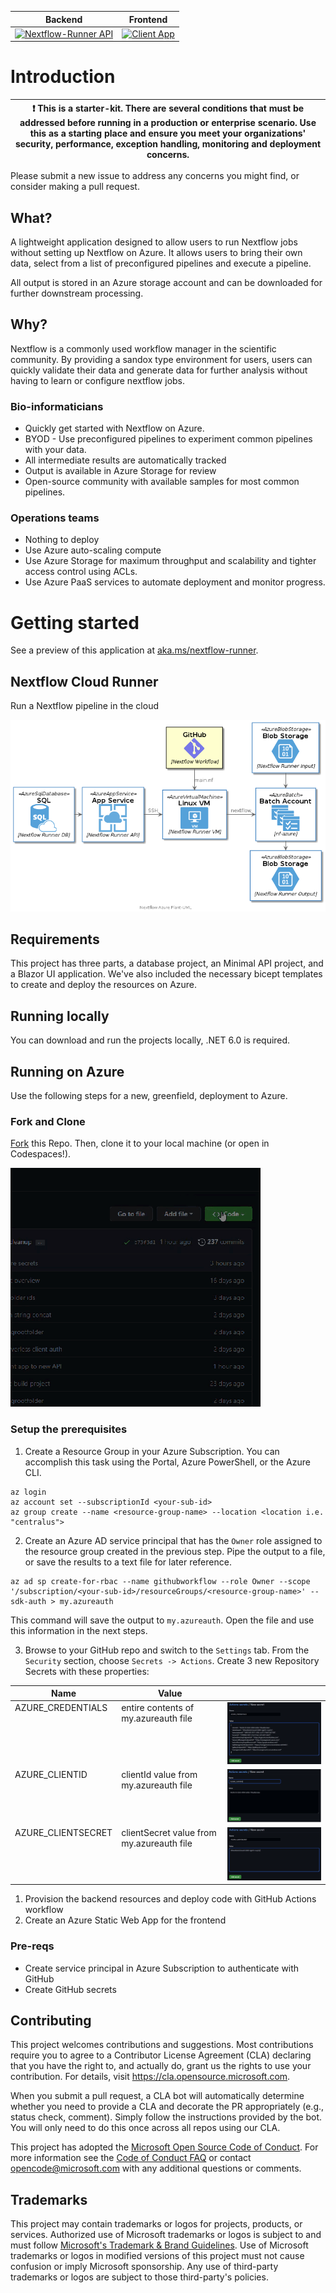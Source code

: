 | Backend | Frontend |
| ------- | -------- |
| [![Nextflow-Runner API](https://github.com/microsoft/nextflow-runner/actions/workflows/main.yml/badge.svg)](https://github.com/microsoft/nextflow-runner/actions/workflows/main.yml) | [![Client App](https://github.com/microsoft/nextflow-runner/actions/workflows/azure-static-web-apps-happy-ocean-0f6450210.yml/badge.svg)](https://github.com/microsoft/nextflow-runner/actions/workflows/azure-static-web-apps-happy-ocean-0f6450210.yml) |

# Introduction
| :exclamation:  This is a starter-kit. There are several conditions that must be addressed before running in a production or enterprise scenario. Use this as a starting place and ensure you meet your organizations' security, performance, exception handling, monitoring and deployment concerns.  |
|-----------------------------------------|

Please submit a new issue to address any concerns you might find, or consider making a pull request.

## What?
A lightweight application designed to allow users to run Nextflow jobs without setting up Nextflow on Azure. It allows users to bring their own data, select from a list of preconfigured pipelines and execute a pipeline.

All output is stored in an Azure storage account and can be downloaded for further downstream processing.

## Why?
Nextflow is a commonly used workflow manager in the scientific community. By providing  a sandox type environment for users, users can quickly validate their data and generate data for further analysis without having to learn or configure nextflow jobs.

### Bio-informaticians
* Quickly get started with Nextflow on Azure.
* BYOD - Use preconfigured pipelines to experiment common pipelines with your data.
* All intermediate results are automatically tracked
* Output is available in Azure Storage for review
* Open-source community with available samples for most common pipelines.


### Operations teams
* Nothing to deploy
* Use Azure auto-scaling compute
* Use Azure Storage for maximum throughput and scalability and tighter access control using ACLs.
* Use Azure PaaS services to automate deployment and monitor progress.


# Getting started
See a preview of this application at [aka.ms/nextflow-runner](https://aka.ms/nextflow-runner).

## Nextflow Cloud Runner
Run a Nextflow pipeline in the cloud

![Diagram of cloud resources deployed by project](./docs/imgs/nextflow-runner.png)

## Requirements
This project has three parts, a database project, an Minimal API project, and a Blazor UI application. We've also included the necessary bicept templates to create and deploy the resources on Azure.

## Running locally
You can download and run the projects locally, .NET 6.0 is required.

## Running on Azure
Use the following steps for a new, greenfield, deployment to Azure.
### Fork and Clone 
[Fork](https://github.com/Microsoft/nextflow-runner/fork) this Repo. Then, clone it to your local machine (or open in Codespaces!).

![create a codespace animated gif](./docs/imgs/create-codespace.gif)

### Setup the prerequisites
1. Create a Resource Group in your Azure Subscription. You can accomplish this task using the Portal, Azure PowerShell, or the Azure CLI.
```
az login
az account set --subscriptionId <your-sub-id>
az group create --name <resource-group-name> --location <location i.e. "centralus">
```

2. Create an Azure AD service principal that has the `Owner` role assigned to the resource group created in the previous step. Pipe the output to a file, or save the results to a text file for later reference.
```
az ad sp create-for-rbac --name githubworkflow --role Owner --scope '/subscription/<your-sub-id>/resourceGroups/<resource-group-name>' --sdk-auth > my.azureauth
```
This command will save the output to `my.azureauth`. Open the file and use this information in the next steps.

3. Browse to your GitHub repo and switch to the `Settings` tab. From the `Security` section, choose `Secrets -> Actions`.
Create 3 new Repository Secrets with these properties:
<table>
    <thead>
        <tr>
            <th>Name</th>
            <th>Value</th>
            <th>&nbsp;</th>
        </tr>
        <tr>
        </tr>
    </thead>
    <tbody>
    <tr valign="top">
        <td>AZURE_CREDENTIALS</td>
        <td>entire contents of my.azureauth file</td>
        <td><img alt="azure credentials github secret" src="./docs/imgs/create-secret-azure-creds.png" /></td>
    </tr>
    <tr valign="top">
        <td>AZURE_CLIENTID</td>
        <td>clientId value from my.azureauth file</td>
        <td><img alt="azure credentials github secret" src="./docs/imgs/create-secret-azure-clientid.png" /></td>
    </tr>
    <tr valign="top">
        <td>AZURE_CLIENTSECRET</td>
        <td>clientSecret value from my.azureauth file</td>
        <td><img alt="azure credentials github secret" src="./docs/imgs/create-secret-azure-clientsecret.png" /></td>
    </tr>
    <tbody>
</table>




1. Provision the backend resources and deploy code with GitHub Actions workflow
1. Create an Azure Static Web App for the frontend

### Pre-reqs
- Create service principal in Azure Subscription to authenticate with GitHub
- Create GitHub secrets


## Contributing

This project welcomes contributions and suggestions.  Most contributions require you to agree to a
Contributor License Agreement (CLA) declaring that you have the right to, and actually do, grant us
the rights to use your contribution. For details, visit https://cla.opensource.microsoft.com.

When you submit a pull request, a CLA bot will automatically determine whether you need to provide
a CLA and decorate the PR appropriately (e.g., status check, comment). Simply follow the instructions
provided by the bot. You will only need to do this once across all repos using our CLA.

This project has adopted the [Microsoft Open Source Code of Conduct](https://opensource.microsoft.com/codeofconduct/).
For more information see the [Code of Conduct FAQ](https://opensource.microsoft.com/codeofconduct/faq/) or
contact [opencode@microsoft.com](mailto:opencode@microsoft.com) with any additional questions or comments.

## Trademarks

This project may contain trademarks or logos for projects, products, or services. Authorized use of Microsoft 
trademarks or logos is subject to and must follow 
[Microsoft's Trademark & Brand Guidelines](https://www.microsoft.com/en-us/legal/intellectualproperty/trademarks/usage/general).
Use of Microsoft trademarks or logos in modified versions of this project must not cause confusion or imply Microsoft sponsorship.
Any use of third-party trademarks or logos are subject to those third-party's policies.
